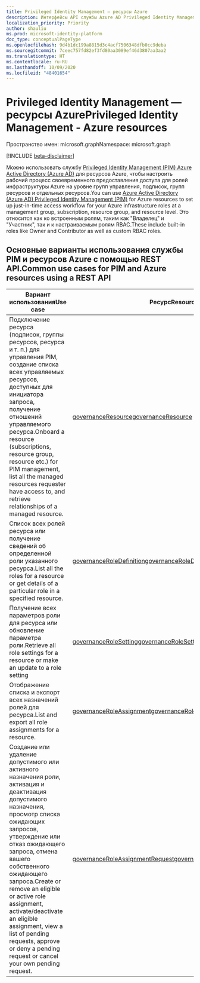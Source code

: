 ```yaml
---
title: Privileged Identity Management — ресурсы Azure
description: Интерфейсы API службы Azure AD Privileged Identity Management для управления ресурсами Azure.
localization_priority: Priority
author: shauliu
ms.prod: microsoft-identity-platform
doc_type: conceptualPageType
ms.openlocfilehash: 9d4b1dc199a8815d3c4acf7506348dfb0cc9deba
ms.sourcegitcommit: 7ceec757fd82ef3fd80aa3089ef46d3807aa3aa2
ms.translationtype: HT
ms.contentlocale: ru-RU
ms.lasthandoff: 10/09/2020
ms.locfileid: "48401654"
---
```

# <a name="privileged-identity-management---azure-resources"></a><span data-ttu-id="c43d1-103">Privileged Identity Management — ресурсы Azure</span><span class="sxs-lookup"><span data-stu-id="c43d1-103">Privileged Identity Management - Azure resources</span></span>

<span data-ttu-id="c43d1-104">Пространство имен: microsoft.graph</span><span class="sxs-lookup"><span data-stu-id="c43d1-104">Namespace: microsoft.graph</span></span>

[!INCLUDE [beta-disclaimer](../../includes/beta-disclaimer.md)]

<span data-ttu-id="c43d1-105">Можно использовать службу [Privileged Identity Management (PIM) Azure Active Directory (Azure AD)](/azure/active-directory/privileged-identity-management/pim-configure) для ресурсов Azure, чтобы настроить рабочий процесс своевременного предоставления доступа для ролей инфраструктуры Azure на уровне групп управления, подписок, групп ресурсов и отдельных ресурсов.</span><span class="sxs-lookup"><span data-stu-id="c43d1-105">You can use [Azure Active Directory (Azure AD) Privileged Identity Management (PIM)](/azure/active-directory/privileged-identity-management/pim-configure) for Azure resources to set up just-in-time access workflow for your Azure infrastructure roles at a management group, subscription, resource group, and resource level.</span></span> <span data-ttu-id="c43d1-106">Это относится как ко встроенным ролям, таким как "Владелец" и "Участник", так и к настраиваемым ролям RBAC.</span><span class="sxs-lookup"><span data-stu-id="c43d1-106">These include built-in roles like Owner and Contributor as well as custom RBAC roles.</span></span>

## <a name="common-use-cases-for-pim-and-azure-resources-using-a-rest-api"></a><span data-ttu-id="c43d1-107">Основные варианты использования службы PIM и ресурсов Azure с помощью REST API.</span><span class="sxs-lookup"><span data-stu-id="c43d1-107">Common use cases for PIM and Azure resources using a REST API</span></span>

| <span data-ttu-id="c43d1-108">Вариант использования</span><span class="sxs-lookup"><span data-stu-id="c43d1-108">Use case</span></span> | <span data-ttu-id="c43d1-109">Ресурс</span><span class="sxs-lookup"><span data-stu-id="c43d1-109">Resource</span></span> | <span data-ttu-id="c43d1-110">См. также</span><span class="sxs-lookup"><span data-stu-id="c43d1-110">See also</span></span> |
| --- | --- | --- |
| <span data-ttu-id="c43d1-111">Подключение ресурса (подписок, группы ресурсов, ресурса и т. п.) для управления PIM, создание списка всех управляемых ресурсов, доступных для инициатора запроса, получение отношений управляемого ресурса.</span><span class="sxs-lookup"><span data-stu-id="c43d1-111">Onboard a resource (subscriptions, resource group, resource etc.) for PIM management, list all the managed resources requester have access to, and retrieve relationships of a managed resource.</span></span> | [<span data-ttu-id="c43d1-112">governanceResource</span><span class="sxs-lookup"><span data-stu-id="c43d1-112">governanceResource</span></span>](governanceresource.md) | [<span data-ttu-id="c43d1-113">Обнаружение ролей и управление ими</span><span class="sxs-lookup"><span data-stu-id="c43d1-113">Role discovery and management</span></span>](/azure/active-directory/privileged-identity-management/pim-resource-roles-discover-resources) |
| <span data-ttu-id="c43d1-114">Список всех ролей ресурса или получение сведений об определенной роли указанного ресурса.</span><span class="sxs-lookup"><span data-stu-id="c43d1-114">List all the roles for a resource or get details of a particular role in a specified resource.</span></span> | [<span data-ttu-id="c43d1-115">governanceRoleDefinition</span><span class="sxs-lookup"><span data-stu-id="c43d1-115">governanceRoleDefinition</span></span>](governanceroledefinition.md) |  |
| <span data-ttu-id="c43d1-116">Получение всех параметров роли для ресурса или обновление параметра роли.</span><span class="sxs-lookup"><span data-stu-id="c43d1-116">Retrieve all role settings for a resource or make an update to a role setting</span></span> | [<span data-ttu-id="c43d1-117">governanceRoleSetting</span><span class="sxs-lookup"><span data-stu-id="c43d1-117">governanceRoleSetting</span></span>](governancerolesetting.md) | [<span data-ttu-id="c43d1-118">Изменение параметров роли</span><span class="sxs-lookup"><span data-stu-id="c43d1-118">Configure role setting</span></span>](/azure/active-directory/privileged-identity-management/pim-resource-roles-configure-role-settings) |
| <span data-ttu-id="c43d1-119">Отображение списка и экспорт всех назначений ролей для ресурса.</span><span class="sxs-lookup"><span data-stu-id="c43d1-119">List and export all role assignments for a resource.</span></span> | [<span data-ttu-id="c43d1-120">governanceRoleAssignment</span><span class="sxs-lookup"><span data-stu-id="c43d1-120">governanceRoleAssignment</span></span>](governanceroleassignment.md) | [<span data-ttu-id="c43d1-121">Экспорт назначений ролей</span><span class="sxs-lookup"><span data-stu-id="c43d1-121">Export role assignments</span></span>](/azure/active-directory/privileged-identity-management/azure-pim-resource-rbac#export-role-assignments-with-children) |
| <span data-ttu-id="c43d1-122">Создание или удаление допустимого или активного назначения роли, активация и деактивация допустимого назначения, просмотр списка ожидающих запросов, утверждение или отказ ожидающего запроса, отмена вашего собственного ожидающего запроса.</span><span class="sxs-lookup"><span data-stu-id="c43d1-122">Create or remove an eligible or active role assignment, activate/deactivate an eligible assignment, view a list of pending requests, approve or deny a pending request or cancel your own pending request.</span></span> | [<span data-ttu-id="c43d1-123">governanceRoleAssignmentRequest</span><span class="sxs-lookup"><span data-stu-id="c43d1-123">governanceRoleAssignmentRequest</span></span>](governanceroleassignmentrequest.md) | [<span data-ttu-id="c43d1-124">Назначение ролей</span><span class="sxs-lookup"><span data-stu-id="c43d1-124">Role Assignment</span></span>](/azure/active-directory/privileged-identity-management/pim-resource-roles-assign-roles)<br/>[<span data-ttu-id="c43d1-125">Активация ролей</span><span class="sxs-lookup"><span data-stu-id="c43d1-125">Role activation</span></span>](/azure/active-directory/privileged-identity-management/pim-resource-roles-activate-your-roles)<br/>[<span data-ttu-id="c43d1-126">Утверждение запросов</span><span class="sxs-lookup"><span data-stu-id="c43d1-126">Approve requests</span></span>](/azure/active-directory/privileged-identity-management/azure-ad-pim-approval-workflow) |

<!-- uuid: 8fcb5dbc-d5aa-4681-8e31-b001d5168d79
2015-10-25 14:57:30 UTC -->
<!--
{
  "type": "#page.annotation",
  "description": "Service root",
  "keywords": "",
  "section": "documentation",
  "tocPath": "",
  "suppressions": []
}
-->